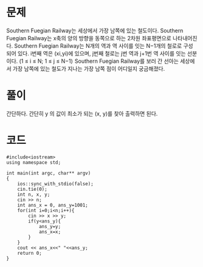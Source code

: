 # 문제
Southern Fuegian Railway는 세상에서 가장 남쪽에 있는 철도이다.
Southern Fuegian Railway는 x축의 양의 방향을 동쪽으로 하는 2차원 좌표평면으로 나타내어진다.
Southern Fuegian Railway는 N개의 역과 역 사이를 잇는 N−1개의 철로로 구성되어 있다. i번째 역은 (xi,yi)에 있으며, j번째 철로는 j번 역과 j+1번 역 사이를 잇는 선분이다. (1 ≤ i ≤ N; 1 ≤ j ≤ N−1) 
Southern Fuegian Railway를 보러 간 선아는 세상에서 가장 남쪽에 있는 철도가 지나는 가장 남쪽 점이 어디일지 궁금해졌다.

# 풀이
간단하다.
간단히 y 의 값이 최소가 되는 (x, y)를 찾아 출력하면 된다.

# 코드
```
#include<iostream>
using namespace std;

int main(int argc, char** argv)
{
    ios::sync_with_stdio(false);
    cin.tie(0);
    int n, x, y;
    cin >> n;
    int ans_x = 0, ans_y=1001;
    for(int i=0;i<n;i++){
        cin >> x >> y;
        if(y<ans_y){
            ans_y=y;
            ans_x=x;
        }
    }
    cout << ans_x<<" "<<ans_y;
    return 0;
}
```